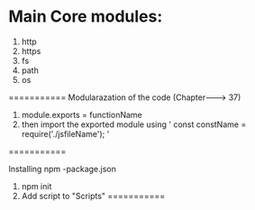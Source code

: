 # Main Core modules:
1) http
2) https
3) fs
4) path
5) os

===========
 Modularazation of the code (Chapter---> 37)

1) module.exports = functionName
2) then import the exported module using  ' const constName = require('./jsfileName'); '

===========

Installing npm -package.json
1) npm init
2) Add script to "Scripts"
===========

